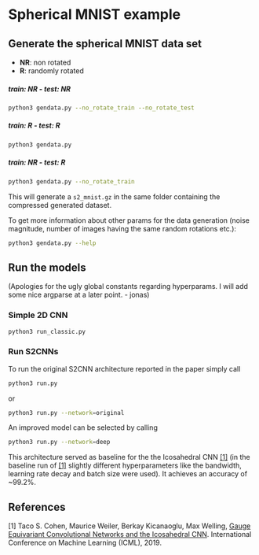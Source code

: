 # Spherical MNIST example

## Generate the spherical MNIST data set

- __NR__: non rotated
- __R__: randomly rotated

##### train: __NR__ - test: __NR__
```bash
python3 gendata.py --no_rotate_train --no_rotate_test
```

##### train: __R__ - test: __R__
```bash
python3 gendata.py
```

##### train: __NR__ - test: __R__
```bash
python3 gendata.py --no_rotate_train
```

This will generate a `s2_mnist.gz` in the same folder containing the compressed generated dataset.

To get more information about other params for the data generation (noise magnitude, number of images having the same random rotations etc.):
```bash
python3 gendata.py --help
```

## Run the models

(Apologies for the ugly global constants regarding hyperparams. I will add some nice argparse at a later point. - jonas)

### Simple 2D CNN

```bash
python3 run_classic.py
```

### Run S2CNNs

To run the original S2CNN architecture reported in the paper simply call
```bash
python3 run.py
```
or
```bash
python3 run.py --network=original
```

An improved model can be selected by calling
```bash
python3 run.py --network=deep
```
This architecture served as baseline for the the Icosahedral CNN [[1]](https://arxiv.org/pdf/1902.04615.pdf) (in the baseline run of [[1]](https://arxiv.org/pdf/1902.04615.pdf) slightly different hyperparameters like the bandwidth, learning rate decay and batch size were used).
It achieves an accuracy of ~99.2%.


## References

[1] Taco S. Cohen, Maurice Weiler, Berkay Kicanaoglu, Max Welling,
[Gauge Equivariant Convolutional Networks and the Icosahedral CNN](https://arxiv.org/pdf/1902.04615.pdf).
International Conference on Machine Learning (ICML), 2019.
